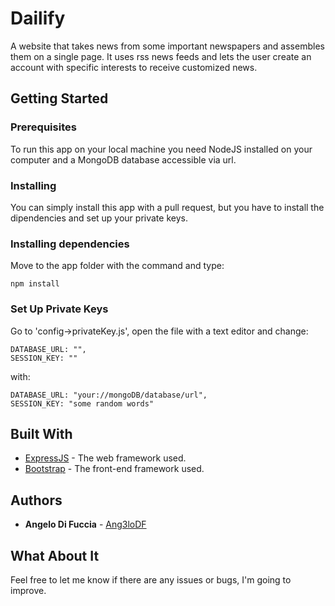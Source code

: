 # Dailify

A website that takes news from some important newspapers and assembles them on a single page. It uses rss news feeds and lets the user create an account with specific interests to receive customized news.

## Getting Started

### Prerequisites

To run this app on your local machine you need NodeJS installed on your computer and a MongoDB database accessible via url.

### Installing

You can simply install this app with a pull request, but you have to install the dipendencies and set up your private keys.

### Installing dependencies
Move to the app folder with the command and type:
```
npm install
```

### Set Up Private Keys

Go to 'config->privateKey.js', open the file with a text editor and change: 
```
DATABASE_URL: "",
SESSION_KEY: ""
```
with:
```
DATABASE_URL: "your://mongoDB/database/url",
SESSION_KEY: "some random words"
```

## Built With

* [ExpressJS](https://expressjs.com/) - The web framework used.
* [Bootstrap](https://getbootstrap.com/) - The front-end framework used.

## Authors

* **Angelo Di Fuccia** - [Ang3loDF](https://github.com/Ang3loDF)

## What About It

Feel free to let me know if there are any issues or bugs, I'm going to improve.
